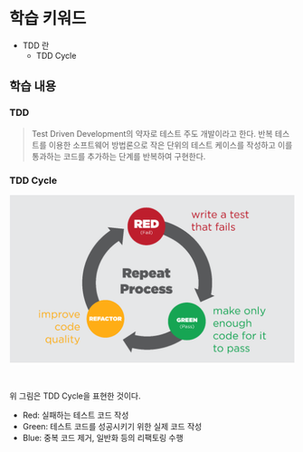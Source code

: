 # 학습 키워드

- TDD 란
  - TDD Cycle

## 학습 내용

### TDD

> Test Driven Development의 약자로 테스트 주도 개발이라고 한다. 반복 테스트를 이용한 소프트웨어 방법론으로 작은 단위의 테스트 케이스를 작성하고 이를 통과하는 코드를 추가하는 단계를 반복하여 구현한다.

### TDD Cycle

<img src="./images/tdd-cycle.png">

&nbsp;

위 그림은 TDD Cycle을 표현한 것이다.

- Red: 실패하는 테스트 코드 작성
- Green: 테스트 코드를 성공시키기 위한 실제 코드 작성
- Blue: 중복 코드 제거, 일반화 등의 리팩토링 수행

